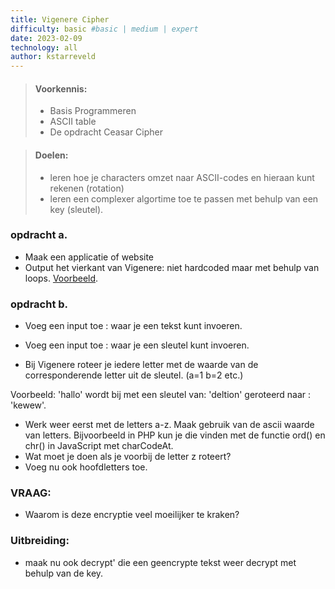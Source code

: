 ```yaml
---
title: Vigenere Cipher
difficulty: basic #basic | medium | expert
date: 2023-02-09
technology: all
author: kstarreveld
---
```


> #### Voorkennis:  
> * Basis Programmeren 
> * ASCII table
> * De opdracht Ceasar Cipher

> #### Doelen:  
> * leren hoe je characters omzet naar ASCII-codes en hieraan kunt rekenen (rotation)
> * leren een complexer algortime toe te passen met behulp van een key (sleutel).


### opdracht a.
* Maak een applicatie of website
* Output het vierkant van Vigenere: niet hardcoded maar met behulp van loops. [Voorbeeld](https://info.math4all.nl/Wiskundegeschiedenis/Onderdelen/RGPriemEx3.html).

### opdracht b.
* Voeg een input toe :  waar je een tekst kunt invoeren.
* Voeg een input toe :  waar je een sleutel kunt invoeren.

* Bij Vigenere roteer je iedere letter met de waarde van de corresponderende letter uit de sleutel. (a=1 b=2 etc.)

Voorbeeld: 'hallo' wordt bij met een sleutel van: 'deltion' geroteerd naar :  'kewew'.

* Werk weer eerst met de letters a-z. Maak gebruik van de ascii waarde van letters. Bijvoorbeeld in PHP kun je die vinden met de functie ord() en chr() in JavaScript met charCodeAt. 
* Wat moet je doen als je voorbij de letter z roteert?
* Voeg nu ook hoofdletters toe.

### VRAAG:
* Waarom is deze encryptie veel moeilijker te kraken?

### Uitbreiding:
* maak nu ook decrypt' die een geencrypte tekst weer decrypt met behulp van de key.
